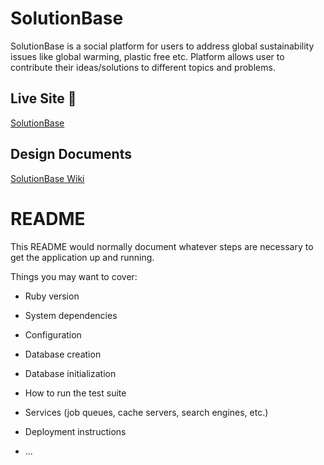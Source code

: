 # SolutionBase

SolutionBase is a social platform for users to address global sustainability issues like global warming, plastic free etc. Platform allows user to contribute their ideas/solutions to different topics and problems.

## Live Site 🚧 
[SolutionBase](https://solution-base.herokuapp.com/#/)

## Design Documents
[SolutionBase Wiki](https://github.com/thisisharrison/solution-base/wiki)

# README

This README would normally document whatever steps are necessary to get the
application up and running.

Things you may want to cover:

* Ruby version

* System dependencies

* Configuration

* Database creation

* Database initialization

* How to run the test suite

* Services (job queues, cache servers, search engines, etc.)

* Deployment instructions

* ...
